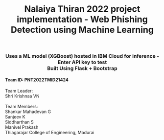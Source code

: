 <h1 align="center">Nalaiya Thiran 2022 project implementation - Web Phishing Detection using Machine Learning</h1>
<br/>
<h3 align="center">
Uses a ML model (XGBoost) hosted in IBM Cloud for inference - Enter API key to test <br>
Built Using Flask + Bootstrap <br>
</h3>


<h4>Team ID: PNT2022TMID21424</h4>

Team Leader: <br>
Shri Krishnaa VN <br>
<br>
Team Members: <br>
Shankar Mahadevan G <br>
Sanjeev K <br>
Siddharthan S <br>
Manivel Prakash <br>
Thiagarajar College of Engineering, Madurai
